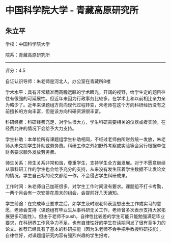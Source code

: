 # 中国科学院大学 - 青藏高原研究所

## 朱立平

学校：中国科学院大学

院系：青藏高原研究所

* * *

评分：4.5

自证认识导师：朱老师是河北人，办公室在青藏所8楼

学术水平：具有非常精准而高瞻远瞩的学术眼光，开阔的视野，给学生定的题目往往有很强的可延展性。但近年来因为行政事务比较多，在学术上和以前相比亲力亲为略少了。近年来课题组方向向现代过程转变，朱老师在这个方向科研经历没有之前擅长的方向丰富，但是该方向科研资源很丰富。

科研经费：科研经费充足，对学生很大方，学生科研需要相关的仪器或者实验，在经费允许的情况下会给予大力支持。

学生补助：本单位所有课题组学生补助相同，不经过老师由所财务统一发放，朱老师从未克扣学生补助或劳务费。科研工作之外如野外考察或实验等会另行根据单位财务要求额外发放劳务费。

师生关系：师生关系非常和谐，尊重学生，支持学生全方面发展。对于不愿意继续从事科研工作的学生也会给予充分的支持，从来没有发生压着学生数据不让发论文的情况。学生自己写的论文都给一作，不会侵占学生科研成果。

工作时间：朱老师自己加班很多，对学生工作时间没有要求。课题组不打卡考勤，一两个月会有一次安排在周末的组会，会提前好几天通知。

学生前途：在完成毕业要求之后，如学生及时跟老师表达想出去工作或实习的意愿，老师会支持（课题组有毕业生从事科研无关工作，老师曾多次表示支持大家拓展更多可能性）。但由于老师不push，自律性比较差的学生可能只能勉强满足毕业要求，在科研界工作竞争力不足。也有自律性好的学生在读期间发了很有竞争力的论文。推荐已经具有了基本的科研技能（因为朱老师不会手把手教授科研技能），自律性好，对课题组研究内容有强烈兴趣的学生报考。